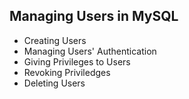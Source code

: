 
##  Managing Users in MySQL
- Creating Users
- Managing Users' Authentication 
- Giving Privileges to Users
- Revoking Priviledges
- Deleting Users